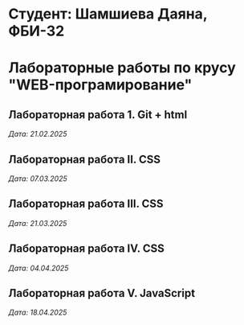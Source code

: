 # Студент: Шамшиева Даяна, ФБИ-32

# Лабораторные работы по крусу "WEB-програмирование"

## Лабораторная работа 1. Git + html

*Дата: 21.02.2025*

## Лабораторная работа II. CSS

*Дата: 07.03.2025*

## Лабораторная работа III. CSS

*Дата: 21.03.2025*

## Лабораторная работа IV. CSS

*Дата: 04.04.2025*

## Лабораторная работа V. JavaScript

*Дата: 18.04.2025*
